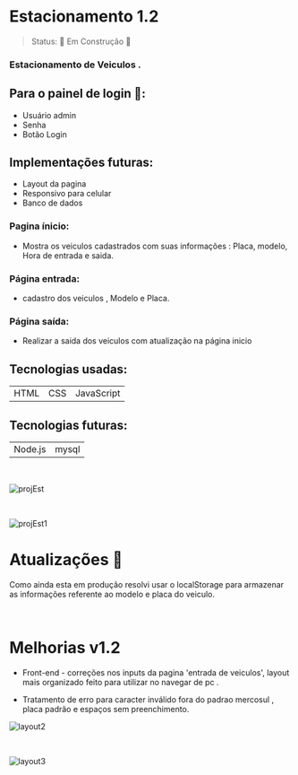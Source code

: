 <h1> Estacionamento 1.2 </h1>

> Status: 🚧 Em Construção 🚧


### Estacionamento de Veiculos .

## Para o painel de login  🚧:


+ Usuário admin
+ Senha
+ Botão Login 



## Implementações futuras:

+ Layout da pagina 
+ Responsivo para celular
+ Banco de dados

### Pagina ínicio:

+ Mostra os veiculos cadastrados com suas informações : Placa, modelo,
Hora de entrada e saida.


### Página entrada:

+ cadastro dos veiculos , Modelo e Placa.

### Página saída:

+ Realizar a saida dos veiculos com atualização na página inicio

## Tecnologias usadas:

<table>
<tr>
<td>HTML</td>
<td>CSS</td>
<td>JavaScript</td>

</tr>
</table>

## Tecnologias futuras:


<table>
<tr>
<td>Node.js</td>
<td>mysql</td>
</tr>
</table>

<br>

![projEst](https://user-images.githubusercontent.com/88260564/161575379-0c119adb-0758-424d-8a2a-b65524fa063e.jpg)

<br>

![projEst1](https://user-images.githubusercontent.com/88260564/161575395-3af5a26f-165f-42a0-bb72-8ac0f384461f.jpg)

# Atualizações 🚧

Como ainda esta em produção resolvi usar o localStorage para armazenar as informações referente ao modelo e placa do veiculo.


<br>

# Melhorias v1.2

+ Front-end - correções nos inputs da pagina 'entrada de veiculos', layout mais organizado feito para utilizar no navegar de pc .

+ Tratamento de erro para caracter inválido fora do padrao mercosul , placa padrão e espaços sem preenchimento.

![layout2](https://user-images.githubusercontent.com/88260564/162885152-f034832d-4770-4de9-8279-526c3e098ce7.png)

<br>

![layout3](https://user-images.githubusercontent.com/88260564/162885359-6a868e74-ec86-43fd-976f-1788edf65cbe.png)